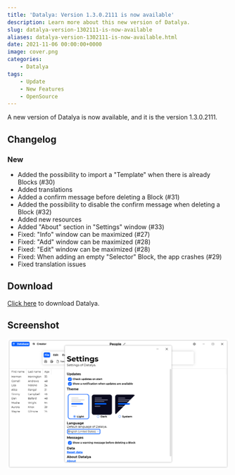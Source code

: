 ```yaml
---
title: 'Datalya: Version 1.3.0.2111 is now available'
description: Learn more about this new version of Datalya.
slug: datalya-version-1302111-is-now-available
aliases: datalya-version-1302111-is-now-available.html
date: 2021-11-06 00:00:00+0000
image: cover.png
categories:
    - Datalya
tags:
    - Update
    - New Features
    - OpenSource
---
```


A new version of Datalya is now available, and it is the version 1.3.0.2111.

## Changelog
### New
- Added the possibility to import a "Template" when there is already Blocks (#30)
- Added translations
- Added a confirm message before deleting a Block (#31)
- Added the possibility to disable the confirm message when deleting a Block (#32)
- Added new resources
- Added "About" section in "Settings" window (#33)
- Fixed: "Info" window can be maximized (#27)
- Fixed: "Add" window can be maximized (#28)
- Fixed: "Edit" window can be maximized (#28)
- Fixed: When adding an empty "Selector" Block, the app crashes (#29)
- Fixed translation issues

## Download

[Click here](https://tinyurl.com/DownloadDatalya) to download Datalya.

## Screenshot
![The "Database" tab of Datalya, with the "Settings" window opened](cover.png)